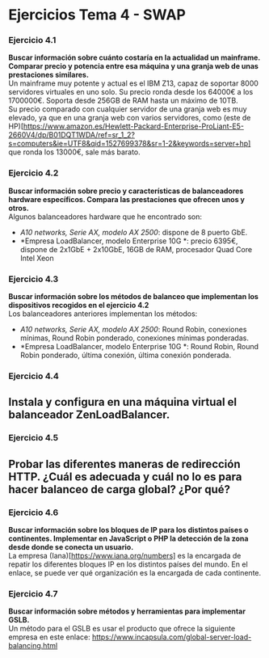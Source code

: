 # Ejercicios Tema 4 - SWAP

### Ejercicio 4.1
**Buscar información sobre cuánto costaría en la actualidad un mainframe. Comparar precio y potencia entre esa máquina y una granja web de unas prestaciones similares.**  
Un mainframe muy potente y actual es el IBM Z13, capaz de soportar 8000 servidores virtuales en uno solo. Su precio ronda desde los 64000€ a los 1700000€. Soporta desde 256GB de RAM hasta un máximo de 10TB.  
Su precio comparado con cualquier servidor de una granja web es muy elevado, ya que en una granja web con varios servidores, como (este de HP)[https://www.amazon.es/Hewlett-Packard-Enterprise-ProLiant-E5-2660V4/dp/B01DQT1WDA/ref=sr_1_2?s=computers&ie=UTF8&qid=1527699378&sr=1-2&keywords=server+hp] que ronda los 13000€, sale más barato.   

### Ejercicio 4.2
**Buscar información sobre precio y características de balanceadores hardware específicos. Compara las prestaciones que ofrecen unos y otros.**  
Algunos balanceadores hardware que he encontrado son:  
* *A10 networks, Serie AX, modelo AX 2500*: dispone de 8 puerto GbE.
* *Empresa LoadBalancer, modelo Enterprise 10G *: precio 6395€, dispone de 2x1GbE + 2x10GbE, 16GB de RAM, procesador Quad Core Intel Xeon


### Ejercicio 4.3
**Buscar información sobre los métodos de balanceo que implementan los dispositivos recogidos en el ejercicio 4.2**  
Los balanceadores anteriores implementan los métodos:  
* *A10 networks, Serie AX, modelo AX 2500*: Round Robin, conexiones mínimas, Round Robin ponderado, conexiones mínimas ponderadas.
* *Empresa LoadBalancer, modelo Enterprise 10G *: Round Robin, Round Robin ponderado, última conexión, última conexión ponderada.


### Ejercicio 4.4
**Instala y configura en una máquina virtual el balanceador ZenLoadBalancer.**  
-


### Ejercicio 4.5
**Probar las diferentes maneras de redirección HTTP. ¿Cuál es adecuada y cuál no lo es para hacer balanceo de carga global? ¿Por qué?**  
-


### Ejercicio 4.6
**Buscar información sobre los bloques de IP para los distintos países o continentes.
Implementar en JavaScript o PHP la detección de la zona desde donde se conecta un usuario.**  
La empresa (Iana)[https://www.iana.org/numbers] es la encargada de repatir los diferentes bloques IP en los distintos países del mundo. En el enlace, se puede ver qué organización es la encargada de cada continente.  


### Ejercicio 4.7
**Buscar información sobre métodos y herramientas para implementar GSLB.**  
Un método para el GSLB es usar el producto que ofrece la siguiente empresa en este enlace: https://www.incapsula.com/global-server-load-balancing.html  